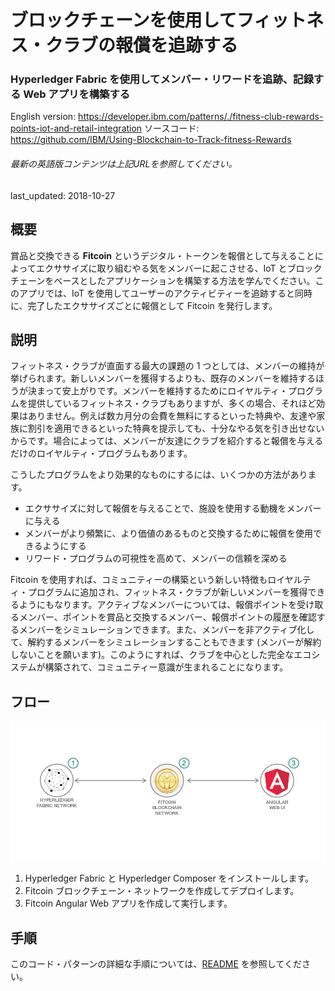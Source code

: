 # ブロックチェーンを使用してフィットネス・クラブの報償を追跡する

### Hyperledger Fabric を使用してメンバー・リワードを追跡、記録する Web アプリを構築する

English version: https://developer.ibm.com/patterns/./fitness-club-rewards-points-iot-and-retail-integration
  ソースコード: https://github.com/IBM/Using-Blockchain-to-Track-fitness-Rewards

###### 最新の英語版コンテンツは上記URLを参照してください。
last_updated:	2018-10-27

 
## 概要

賞品と交換できる **Fitcoin** というデジタル・トークンを報償として与えることによってエクササイズに取り組むやる気をメンバーに起こさせる、IoT とブロックチェーンをベースとしたアプリケーションを構築する方法を学んでください。このアプリでは、IoT を使用してユーザーのアクティビティーを追跡すると同時に、完了したエクササイズごとに報償として Fitcoin を発行します。

## 説明

フィットネス・クラブが直面する最大の課題の 1 つとしては、メンバーの維持が挙げられます。新しいメンバーを獲得するよりも、既存のメンバーを維持するほうが決まって安上がりです。メンバーを維持するためにロイヤルティ・プログラムを提供しているフィットネス・クラブもありますが、多くの場合、それほど効果はありません。例えば数カ月分の会費を無料にするといった特典や、友達や家族に割引を適用できるといった特典を提示しても、十分なやる気を引き出せないからです。場合によっては、メンバーが友達にクラブを紹介すると報償を与えるだけのロイヤルティ・プログラムもあります。

こうしたプログラムをより効果的なものにするには、いくつかの方法があります。

* エクササイズに対して報償を与えることで、施設を使用する動機をメンバーに与える
* メンバーがより頻繁に、より価値のあるものと交換するために報償を使用できるようにする
* リワード・プログラムの可視性を高めて、メンバーの信頼を深める

Fitcoin を使用すれば、コミュニティーの構築という新しい特徴もロイヤルティ・プログラムに追加され、フィットネス・クラブが新しいメンバーを獲得できるようにもなります。アクティブなメンバーについては、報償ポイントを受け取るメンバー、ポイントを賞品と交換するメンバー、報償ポイントの履歴を確認するメンバーをシミュレーションできます。また、メンバーを非アクティブ化して、解約するメンバーをシミュレーションすることもできます (メンバーが解約しないことを願います)。このようにすれば、クラブを中心とした完全なエコシステムが構築されて、コミュニティー意識が生まれることになります。

## フロー

![フロー](./images/Flow-fitcoin-architecture-2.png)

1. Hyperledger Fabric と Hyperledger Composer をインストールします。
1. Fitcoin ブロックチェーン・ネットワークを作成してデプロイします。
1. Fitcoin Angular Web アプリを作成して実行します。

## 手順

このコード・パターンの詳細な手順については、[README](https://github.com/IBM/Using-Blockchain-to-Track-fitness-Rewards/blob/master/README.md) を参照してください。
